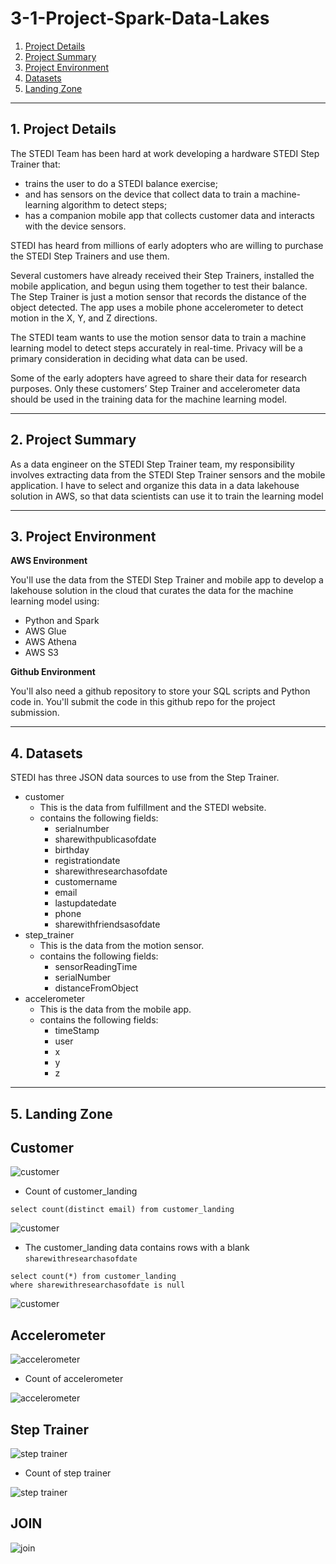 # 3-1-Project-Spark-Data-Lakes

1. [Project Details](#schema1)
2. [Project Summary](#schema2)
3. [Project Environment](#schema3)
4. [Datasets](#schema4)
5. [Landing Zone](#schema5)

<hr>
<a name='schema1'></a>

## 1. Project Details

The STEDI Team has been hard at work developing a hardware STEDI Step Trainer that:

- trains the user to do a STEDI balance exercise;
- and has sensors on the device that collect data to train a machine-learning algorithm to detect steps;
- has a companion mobile app that collects customer data and interacts with the device sensors. 

STEDI has heard from millions of early adopters who are willing to purchase the STEDI Step Trainers and use them.

Several customers have already received their Step Trainers, installed the mobile application, and begun using them 
together to test their balance. The Step Trainer is just a motion sensor that records the distance of the object 
detected. The app uses a mobile phone accelerometer to detect motion in the X, Y, and Z directions.

The STEDI team wants to use the motion sensor data to train a machine learning model to detect steps accurately in 
real-time. Privacy will be a primary consideration in deciding what data can be used.

Some of the early adopters have agreed to share their data for research purposes. Only these customers’ Step Trainer 
and accelerometer data should be used in the training data for the machine learning model.

<hr>
<a name='schema2'></a>

## 2. Project Summary


As a data engineer on the STEDI Step Trainer team, my responsibility involves extracting data from the STEDI Step 
Trainer sensors and the mobile application.
I have to select and organize this data in a data lakehouse solution in AWS, so that data scientists can use it to 
train the learning model

<hr>
<a name='schema3'></a>

## 3. Project Environment


**AWS Environment**

You'll use the data from the STEDI Step Trainer and mobile app to develop a lakehouse solution in the cloud that 
curates the data for the machine learning model using:

- Python and Spark
- AWS Glue
- AWS Athena
- AWS S3

**Github Environment**

You'll also need a github repository to store your SQL scripts and Python code in. You'll submit the code in this 
github repo for the project submission.

<hr>
<a name='schema4'></a>

## 4. Datasets

STEDI has three JSON data sources to use from the Step Trainer. 

- customer
  - This is the data from fulfillment and the STEDI website.
  - contains the following fields:
      - serialnumber
      - sharewithpublicasofdate
      - birthday
      - registrationdate
      - sharewithresearchasofdate
      - customername
      - email
      - lastupdatedate
      - phone
      - sharewithfriendsasofdate
- step_trainer
  - This is the data from the motion sensor.
  - contains the following fields:
    - sensorReadingTime
    - serialNumber
    - distanceFromObject
- accelerometer
  - This is the data from the mobile app.
  - contains the following fields:
    - timeStamp
    - user
    - x
    - y
    - z

<hr>
<a name='schema5'></a>

## 5. Landing Zone

## **Customer**
![customer](./img/customer_landing.png)

- Count of customer_landing

```
select count(distinct email) from customer_landing
```
![customer](./img/customer_distinct.png)

- The customer_landing data contains rows with a blank `sharewithresearchasofdate`
```
select count(*) from customer_landing 
where sharewithresearchasofdate is null
```

![customer](./img/customer_research_null.png)

## **Accelerometer**
![accelerometer](./img/accelerometer_landing.png)
- Count of accelerometer

![accelerometer](./img/accelerometer_count.png)

## **Step Trainer**
![step trainer](./img/step_trainer_landing.png)
- Count of step trainer

![step trainer](./img/step_trainer_count.png)

## **JOIN**

![join](./img/join.png)